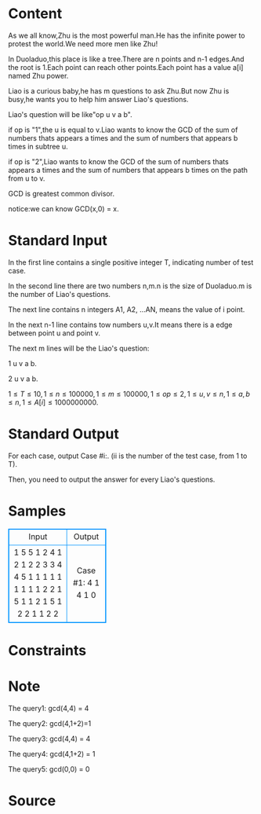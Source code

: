 
# Content

As we all know,Zhu is the most powerful man.He has the infinite power to protest the world.We need more men like Zhu!

In Duoladuo,this place is like a tree.There are n points and n-1 edges.And the root is 1.Each point can reach other points.Each point has a value a[i] named Zhu power.

Liao is a curious baby,he has m questions to ask Zhu.But now Zhu is busy,he wants you to help him answer Liao's questions.

Liao's question will be like"op u v a b".

if op is "1",the u is equal to v.Liao wants to know the GCD of the sum of numbers thats appears a times and the sum of numbers that appears b times in subtree u.

if op is "2",Liao wants to know the GCD of the sum of numbers thats appears a times and the sum of numbers that appears b times on the path from u to v.

GCD is greatest common divisor.

notice:we can know GCD(x,0) = x.

# Standard Input

In the first line contains a single positive integer T, indicating number of test case.

In the second line there are two numbers n,m.n is the size of Duoladuo.m is the number of Liao's questions.

The next line contains n integers A1, A2, ...AN, means the value of i point.

In the next n-1 line contains tow numbers u,v.It means there is a edge between point u and point v.


The next m lines will be the Liao's question: 

1 u v a b.

2 u v a b.

$1\le T\le 10,1\le n\le 100000,1\le m\le 100000,1\le op\le 2,1\le u,v\le n,1\le a,b\le n,1\le A[i] \le 1000000000$.

# Standard Output

For each case, output Case #i:. (ii is the number of the test case, from 1 to T). 

Then, you need to output the answer for every Liao's questions.

# Samples

<style>
        table,table tr th, table tr td { border:1px solid #0094ff; }
        table { width: 200px; min-height: 25px; line-height: 25px; text-align: center; border-collapse: collapse;}   
    </style>
<table>
	<tr>
		<td>Input</td>
		<td>Output</td>
	</tr>
<tr><td>1
5 5
1 2 4 1 2
1 2
2 3
3 4
4 5
1 1 1 1 1
1 1 1 1 2
2 1 5 1 1
2 1 5 1 2
2 1 1 2 2
</td><td>Case #1:
4
1
4
1
0</td></tr></table>


# Constraints



# Note

The query1: gcd(4,4) = 4

The query2: gcd(4,1+2)=1

The query3: gcd(4,4) = 4

The query4: gcd(4,1+2) = 1

The query5: gcd(0,0) = 0

# Source


